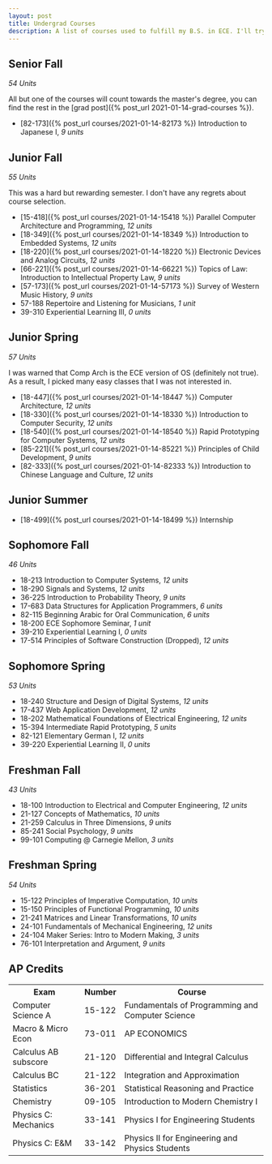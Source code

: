 ```yaml
---
layout: post
title: Undergrad Courses
description: A list of courses used to fulfill my B.S. in ECE. I'll try to add comments and reviews.
---
```


## Senior Fall
*54 Units*

All but one of the courses will count towards the master's degree, you can find the rest in the [grad post]({% post_url 2021-01-14-grad-courses %}).
* [82-173]({% post_url courses/2021-01-14-82173 %}) Introduction to Japanese I, *9 units*

## Junior Fall
*55 Units*

This was a hard but rewarding semester. I don't have any regrets about course selection.
* [15-418]({% post_url courses/2021-01-14-15418 %}) Parallel Computer Architecture and Programming, *12 units*
* [18-349]({% post_url courses/2021-01-14-18349 %}) Introduction to Embedded Systems, *12 units*
* [18-220]({% post_url courses/2021-01-14-18220 %}) Electronic Devices and Analog Circuits, *12 units*
* [66-221]({% post_url courses/2021-01-14-66221 %}) Topics of Law: Introduction to Intellectual Property Law, *9 units*
* [57-173]({% post_url courses/2021-01-14-57173 %}) Survey of Western Music History, *9 units*
* 57-188 Repertoire and Listening for Musicians, *1 unit*
* 39-310 Experiential Learning III, *0 units*


## Junior Spring
*57 Units*

I was warned that Comp Arch is the ECE version of OS (definitely not true). As a result, I picked many easy classes that I was not interested in. 
* [18-447]({% post_url courses/2021-01-14-18447 %}) Computer Architecture, *12 units*
* [18-330]({% post_url courses/2021-01-14-18330 %}) Introduction to Computer Security, *12 units*
* [18-540]({% post_url courses/2021-01-14-18540 %}) Rapid Prototyping for Computer Systems, *12 units*
* [85-221]({% post_url courses/2021-01-14-85221 %}) Principles of Child Development, *9 units*
* [82-333]({% post_url courses/2021-01-14-82333 %}) Introduction to Chinese Language and Culture, *12 units*

## Junior Summer
* [18-499]({% post_url courses/2021-01-14-18499 %}) Internship

## Sophomore Fall
*46 Units*

* 18-213 Introduction to Computer Systems, *12 units*
* 18-290 Signals and Systems, *12 units*
* 36-225 Introduction to Probability Theory, *9 units*
* 17-683 Data Structures for Application Programmers, *6 units*
* 82-115 Beginning Arabic for Oral Communication, *6 units*
* 18-200 ECE Sophomore Seminar, *1 unit*
* 39-210 Experiential Learning I, *0 units*
* 17-514 Principles of Software Construction (Dropped), *12 units*

## Sophomore Spring
*53 Units*

* 18-240 Structure and Design of Digital Systems, *12 units*
* 17-437 Web Application Development, *12 units*
* 18-202 Mathematical Foundations of Electrical Engineering, *12 units*
* 15-394 Intermediate Rapid Prototyping, *5 units*
* 82-121 Elementary German I, *12 units*
* 39-220 Experiential Learning II, *0 units*

## Freshman Fall 
*43 Units*

* 18-100 Introduction to Electrical and Computer Engineering, *12 units*
* 21-127 Concepts of Mathematics, *10 units*
* 21-259 Calculus in Three Dimensions, *9 units*
* 85-241 Social Psychology, *9 units*
* 99-101 Computing @ Carnegie Mellon, *3 units*

## Freshman Spring
*54 Units*

* 15-122 Principles of Imperative Computation, *10 units*
* 15-150 Principles of Functional Programming, *10 units*
* 21-241 Matrices and Linear Transformations, *10 units*
* 24-101 Fundamentals of Mechanical Engineering, *12 units*
* 24-104 Maker Series: Intro to Modern Making, *3 units*
* 76-101 Interpretation and Argument, *9 units*

## AP Credits
<table>
  <tr>
    <th>Exam</th>
    <th>Number</th>
    <th>Course</th>
  </tr>
  <tr>
    <td>Computer Science A</td>
    <td>15-122</td>
    <td>Fundamentals of Programming and Computer Science</td>
  </tr>
  <tr>
    <td>Macro & Micro Econ</td>
    <td>73-011</td>
    <td>AP ECONOMICS</td>
  </tr>
  <tr>
    <td>Calculus AB subscore </td>
    <td>21-120</td>
    <td>Differential and Integral Calculus</td>
  </tr>
  <tr>
    <td>Calculus BC</td>
    <td>21-122</td>
    <td>Integration and Approximation</td>
  </tr>
  <tr>
    <td>Statistics</td>
    <td>36-201</td>
    <td>Statistical Reasoning and Practice</td>
  </tr>
  <tr>
    <td>Chemistry</td>
    <td>09-105</td>
    <td>Introduction to Modern Chemistry I</td>
  </tr>
  <tr>
    <td>Physics C: Mechanics</td>
    <td>33-141</td>
    <td>Physics I for Engineering Students</td>
  </tr>
  <tr>
    <td>Physics C: E&M</td>
    <td>33-142</td>
    <td>Physics II for Engineering and Physics Students</td>
  </tr>
</table>